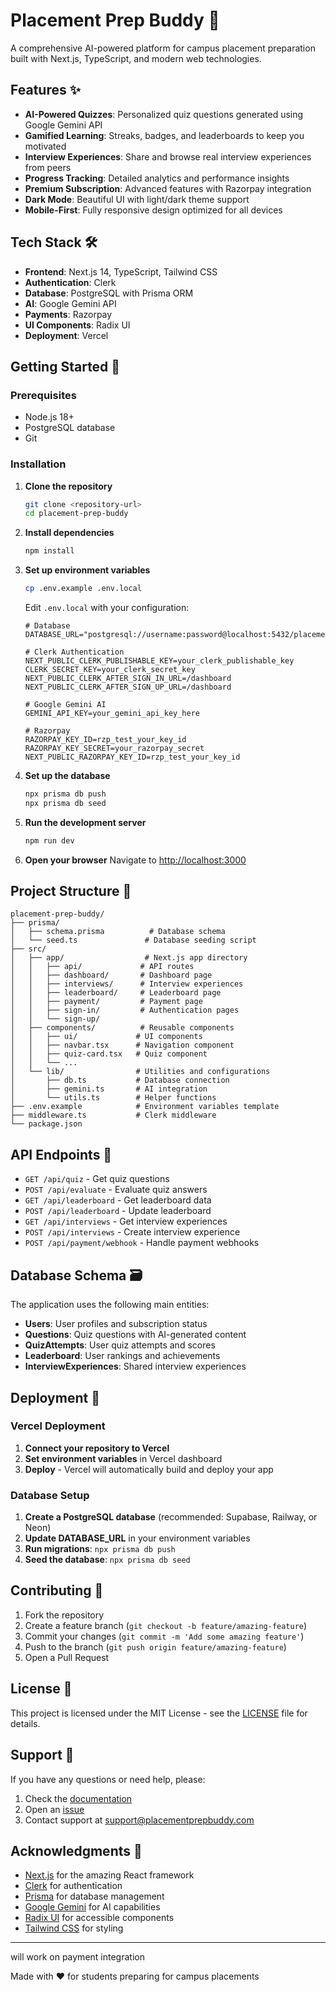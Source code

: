 # Placement Prep Buddy 🎯

A comprehensive AI-powered platform for campus placement preparation built with Next.js, TypeScript, and modern web technologies.

## Features ✨

- **AI-Powered Quizzes**: Personalized quiz questions generated using Google Gemini API
- **Gamified Learning**: Streaks, badges, and leaderboards to keep you motivated
- **Interview Experiences**: Share and browse real interview experiences from peers
- **Progress Tracking**: Detailed analytics and performance insights
- **Premium Subscription**: Advanced features with Razorpay integration
- **Dark Mode**: Beautiful UI with light/dark theme support
- **Mobile-First**: Fully responsive design optimized for all devices

## Tech Stack 🛠️

- **Frontend**: Next.js 14, TypeScript, Tailwind CSS
- **Authentication**: Clerk
- **Database**: PostgreSQL with Prisma ORM
- **AI**: Google Gemini API
- **Payments**: Razorpay
- **UI Components**: Radix UI
- **Deployment**: Vercel

## Getting Started 🚀

### Prerequisites

- Node.js 18+ 
- PostgreSQL database
- Git

### Installation

1. **Clone the repository**
   ```bash
   git clone <repository-url>
   cd placement-prep-buddy
   ```

2. **Install dependencies**
   ```bash
   npm install
   ```

3. **Set up environment variables**
   ```bash
   cp .env.example .env.local
   ```
   
   Edit `.env.local` with your configuration:
   ```env
   # Database
   DATABASE_URL="postgresql://username:password@localhost:5432/placement_prep_buddy"

   # Clerk Authentication
   NEXT_PUBLIC_CLERK_PUBLISHABLE_KEY=your_clerk_publishable_key
   CLERK_SECRET_KEY=your_clerk_secret_key
   NEXT_PUBLIC_CLERK_AFTER_SIGN_IN_URL=/dashboard
   NEXT_PUBLIC_CLERK_AFTER_SIGN_UP_URL=/dashboard

   # Google Gemini AI
   GEMINI_API_KEY=your_gemini_api_key_here

   # Razorpay
   RAZORPAY_KEY_ID=rzp_test_your_key_id
   RAZORPAY_KEY_SECRET=your_razorpay_secret
   NEXT_PUBLIC_RAZORPAY_KEY_ID=rzp_test_your_key_id
   ```

4. **Set up the database**
   ```bash
   npx prisma db push
   npx prisma db seed
   ```

5. **Run the development server**
   ```bash
   npm run dev
   ```

6. **Open your browser**
   Navigate to [http://localhost:3000](http://localhost:3000)

## Project Structure 📁

```
placement-prep-buddy/
├── prisma/
│   ├── schema.prisma          # Database schema
│   └── seed.ts               # Database seeding script
├── src/
│   ├── app/                  # Next.js app directory
│   │   ├── api/             # API routes
│   │   ├── dashboard/       # Dashboard page
│   │   ├── interviews/      # Interview experiences
│   │   ├── leaderboard/     # Leaderboard page
│   │   ├── payment/         # Payment page
│   │   ├── sign-in/         # Authentication pages
│   │   └── sign-up/
│   ├── components/          # Reusable components
│   │   ├── ui/             # UI components
│   │   ├── navbar.tsx      # Navigation component
│   │   ├── quiz-card.tsx   # Quiz component
│   │   └── ...
│   └── lib/                # Utilities and configurations
│       ├── db.ts           # Database connection
│       ├── gemini.ts       # AI integration
│       └── utils.ts        # Helper functions
├── .env.example            # Environment variables template
├── middleware.ts           # Clerk middleware
└── package.json
```

## API Endpoints 🔌

- `GET /api/quiz` - Get quiz questions
- `POST /api/evaluate` - Evaluate quiz answers
- `GET /api/leaderboard` - Get leaderboard data
- `POST /api/leaderboard` - Update leaderboard
- `GET /api/interviews` - Get interview experiences
- `POST /api/interviews` - Create interview experience
- `POST /api/payment/webhook` - Handle payment webhooks

## Database Schema 🗃️

The application uses the following main entities:

- **Users**: User profiles and subscription status
- **Questions**: Quiz questions with AI-generated content
- **QuizAttempts**: User quiz attempts and scores
- **Leaderboard**: User rankings and achievements
- **InterviewExperiences**: Shared interview experiences

## Deployment 🚀

### Vercel Deployment

1. **Connect your repository to Vercel**
2. **Set environment variables** in Vercel dashboard
3. **Deploy** - Vercel will automatically build and deploy your app

### Database Setup

1. **Create a PostgreSQL database** (recommended: Supabase, Railway, or Neon)
2. **Update DATABASE_URL** in your environment variables
3. **Run migrations**: `npx prisma db push`
4. **Seed the database**: `npx prisma db seed`

## Contributing 🤝

1. Fork the repository
2. Create a feature branch (`git checkout -b feature/amazing-feature`)
3. Commit your changes (`git commit -m 'Add some amazing feature'`)
4. Push to the branch (`git push origin feature/amazing-feature`)
5. Open a Pull Request

## License 📄

This project is licensed under the MIT License - see the [LICENSE](LICENSE) file for details.

## Support 💬

If you have any questions or need help, please:

1. Check the [documentation](README.md)
2. Open an [issue](https://github.com/your-username/placement-prep-buddy/issues)
3. Contact support at support@placementprepbuddy.com

## Acknowledgments 🙏

- [Next.js](https://nextjs.org/) for the amazing React framework
- [Clerk](https://clerk.com/) for authentication
- [Prisma](https://prisma.io/) for database management
- [Google Gemini](https://ai.google.dev/) for AI capabilities
- [Radix UI](https://radix-ui.com/) for accessible components
- [Tailwind CSS](https://tailwindcss.com/) for styling

---

will work on payment integration 

Made with ❤️ for students preparing for campus placements
